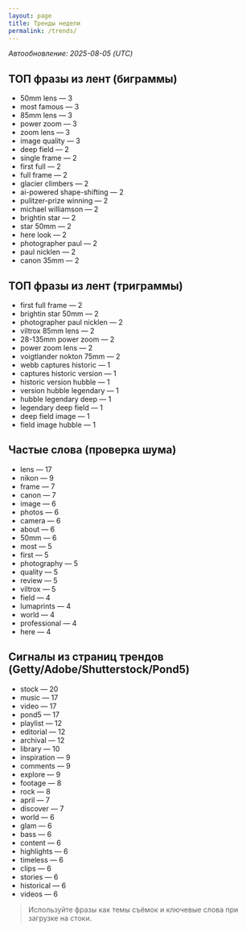```yaml
---
layout: page
title: Тренды недели
permalink: /trends/
---
```


_Автообновление: 2025-08-05 (UTC)_

## ТОП фразы из лент (биграммы)
- 50mm lens — 3
- most famous — 3
- 85mm lens — 3
- power zoom — 3
- zoom lens — 3
- image quality — 3
- deep field — 2
- single frame — 2
- first full — 2
- full frame — 2
- glacier climbers — 2
- ai-powered shape-shifting — 2
- pulitzer-prize winning — 2
- michael williamson — 2
- brightin star — 2
- star 50mm — 2
- here look — 2
- photographer paul — 2
- paul nicklen — 2
- canon 35mm — 2

## ТОП фразы из лент (триграммы)
- first full frame — 2
- brightin star 50mm — 2
- photographer paul nicklen — 2
- viltrox 85mm lens — 2
- 28-135mm power zoom — 2
- power zoom lens — 2
- voigtlander nokton 75mm — 2
- webb captures historic — 1
- captures historic version — 1
- historic version hubble — 1
- version hubble legendary — 1
- hubble legendary deep — 1
- legendary deep field — 1
- deep field image — 1
- field image hubble — 1

## Частые слова (проверка шума)
- lens — 17
- nikon — 9
- frame — 7
- canon — 7
- image — 6
- photos — 6
- camera — 6
- about — 6
- 50mm — 6
- most — 5
- first — 5
- photography — 5
- quality — 5
- review — 5
- viltrox — 5
- field — 4
- lumaprints — 4
- world — 4
- professional — 4
- here — 4

## Сигналы из страниц трендов (Getty/Adobe/Shutterstock/Pond5)
- stock — 20
- music — 17
- video — 17
- pond5 — 17
- playlist — 12
- editorial — 12
- archival — 12
- library — 10
- inspiration — 9
- comments — 9
- explore — 9
- footage — 8
- rock — 8
- april — 7
- discover — 7
- world — 6
- glam — 6
- bass — 6
- content — 6
- highlights — 6
- timeless — 6
- clips — 6
- stories — 6
- historical — 6
- videos — 6

> Используйте фразы как темы съёмок и ключевые слова при загрузке на стоки.
